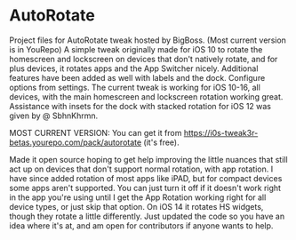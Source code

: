 # AutoRotate
Project files for AutoRotate tweak hosted by BigBoss. (Most current version is in YouRepo)
A simple tweak originally made for iOS 10 to rotate the homescreen and lockscreen on devices that don't natively rotate, and for plus devices, it rotates apps and the App Switcher nicely. Additional features have been added as well with labels and the dock. Configure options from settings. The current tweak is working for iOS 10-16, all devices, with the main homescreen and lockscreen rotation working great.   Assistance with insets for the dock with stacked rotation for iOS 12 was given by @ SbhnKhrmn. 

MOST CURRENT VERSION: You can get it from https://i0s-tweak3r-betas.yourepo.com/pack/autorotate (it's free).

Made it open source hoping to get help improving the little nuances that still act up on devices that don't support normal rotation, with app rotation.
I have since added rotation of most apps like iPAD, but for compact devices some apps aren't supported. You can just turn it off if it doesn't work right in the app you're using until I get the App Rotation working right for all device types, or just skip that option.  On iOS 14 it rotates HS widgets, though they rotate a little differently. Just updated the code so you have an idea where it's at, and am open for contributors if anyone wants to help.  






